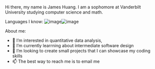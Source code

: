 Hi there, my name is James Huang.
I am a sophomore at Vanderbilt University studying computer science and math.

Languages I know:
![image](https://user-images.githubusercontent.com/114640234/210699272-aff4c8a6-f77e-4309-97bc-6282ccf1939f.png)![image](https://user-images.githubusercontent.com/114640234/210699228-279b39bd-9fcc-4a4d-acf2-3d6e94244260.png)

About me:
- 👀 I’m interested in quantitative data analysis, 
- 🌱 I’m currently learrning about intermediate software design
- 💞️ I’m looking to create small projects that I can showcase my coding skills
- 📫 The best way to reach me is to email me
